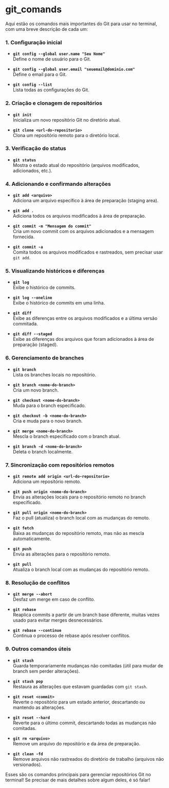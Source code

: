 # git_comands

Aqui estão os comandos mais importantes do Git para usar no terminal, com uma breve descrição de cada um:

### 1. **Configuração inicial**
- **`git config --global user.name "Seu Nome"`**  
  Define o nome de usuário para o Git.

- **`git config --global user.email "seuemail@dominio.com"`**  
  Define o email para o Git.

- **`git config --list`**  
  Lista todas as configurações do Git.

### 2. **Criação e clonagem de repositórios**
- **`git init`**  
  Inicializa um novo repositório Git no diretório atual.

- **`git clone <url-do-repositorio>`**  
  Clona um repositório remoto para o diretório local.

### 3. **Verificação do status**
- **`git status`**  
  Mostra o estado atual do repositório (arquivos modificados, adicionados, etc.).

### 4. **Adicionando e confirmando alterações**
- **`git add <arquivo>`**  
  Adiciona um arquivo específico à área de preparação (staging area).

- **`git add .`**  
  Adiciona todos os arquivos modificados à área de preparação.

- **`git commit -m "Mensagem do commit"`**  
  Cria um novo commit com os arquivos adicionados e a mensagem fornecida.

- **`git commit -a`**  
  Comita todos os arquivos modificados e rastreados, sem precisar usar `git add`.

### 5. **Visualizando históricos e diferenças**
- **`git log`**  
  Exibe o histórico de commits.

- **`git log --oneline`**  
  Exibe o histórico de commits em uma linha.

- **`git diff`**  
  Exibe as diferenças entre os arquivos modificados e a última versão commitada.

- **`git diff --staged`**  
  Exibe as diferenças dos arquivos que foram adicionados à área de preparação (staged).

### 6. **Gerenciamento de branches**
- **`git branch`**  
  Lista os branches locais no repositório.

- **`git branch <nome-do-branch>`**  
  Cria um novo branch.

- **`git checkout <nome-do-branch>`**  
  Muda para o branch especificado.

- **`git checkout -b <nome-do-branch>`**  
  Cria e muda para o novo branch.

- **`git merge <nome-do-branch>`**  
  Mescla o branch especificado com o branch atual.

- **`git branch -d <nome-do-branch>`**  
  Deleta o branch localmente.

### 7. **Sincronização com repositórios remotos**
- **`git remote add origin <url-do-repositorio>`**  
  Adiciona um repositório remoto.

- **`git push origin <nome-do-branch>`**  
  Envia as alterações locais para o repositório remoto no branch especificado.

- **`git pull origin <nome-do-branch>`**  
  Faz o pull (atualiza) o branch local com as mudanças do remoto.

- **`git fetch`**  
  Baixa as mudanças do repositório remoto, mas não as mescla automaticamente.

- **`git push`**  
  Envia as alterações para o repositório remoto.

- **`git pull`**  
  Atualiza o branch local com as mudanças do repositório remoto.

### 8. **Resolução de conflitos**
- **`git merge --abort`**  
  Desfaz um merge em caso de conflito.

- **`git rebase`**  
  Reaplica commits a partir de um branch base diferente, muitas vezes usado para evitar merges desnecessários.

- **`git rebase --continue`**  
  Continua o processo de rebase após resolver conflitos.

### 9. **Outros comandos úteis**
- **`git stash`**  
  Guarda temporariamente mudanças não comitadas (útil para mudar de branch sem perder alterações).

- **`git stash pop`**  
  Restaura as alterações que estavam guardadas com `git stash`.

- **`git reset <commit>`**  
  Reverte o repositório para um estado anterior, descartando ou mantendo as alterações.

- **`git reset --hard`**  
  Reverte para o último commit, descartando todas as mudanças não comitadas.

- **`git rm <arquivo>`**  
  Remove um arquivo do repositório e da área de preparação.

- **`git clean -fd`**  
  Remove arquivos não rastreados do diretório de trabalho (arquivos não versionados).

Esses são os comandos principais para gerenciar repositórios Git no terminal! Se precisar de mais detalhes sobre algum deles, é só falar!
